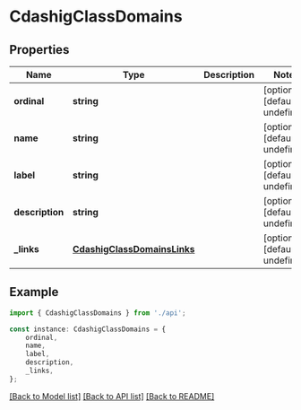 # CdashigClassDomains


## Properties

Name | Type | Description | Notes
------------ | ------------- | ------------- | -------------
**ordinal** | **string** |  | [optional] [default to undefined]
**name** | **string** |  | [optional] [default to undefined]
**label** | **string** |  | [optional] [default to undefined]
**description** | **string** |  | [optional] [default to undefined]
**_links** | [**CdashigClassDomainsLinks**](CdashigClassDomainsLinks.md) |  | [optional] [default to undefined]

## Example

```typescript
import { CdashigClassDomains } from './api';

const instance: CdashigClassDomains = {
    ordinal,
    name,
    label,
    description,
    _links,
};
```

[[Back to Model list]](../README.md#documentation-for-models) [[Back to API list]](../README.md#documentation-for-api-endpoints) [[Back to README]](../README.md)
